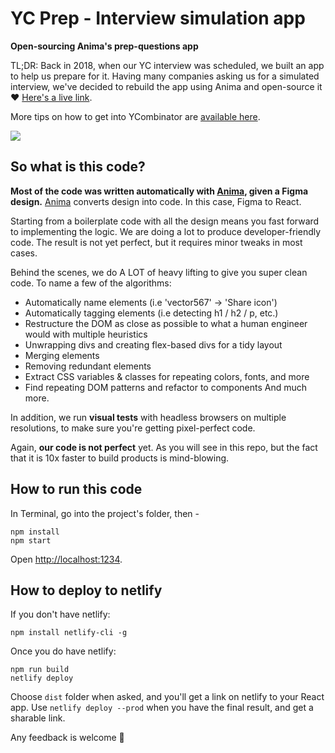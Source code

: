 
# YC Prep - Interview simulation app
**Open-sourcing Anima's prep-questions app**

TL;DR: Back in 2018, when our YC interview was scheduled, we built an app to help us prepare for it. Having many companies asking us for a simulated interview, we've decided to rebuild the app using Anima and open-source it ❤️
[Here's a live link](https://yc-prep.netlify.app).

More tips on how to get into YCombinator are [available here](https://medium.com/@avishic/how-to-nail-your-yc-interview-e3a4d12871f3).

[![](https://animaapp.s3.amazonaws.com/sample-files/yc-prep/yc-prep-cover.png)](https://yc-prep.netlify.app)

## So what is this code?
**Most of the code was written automatically with [Anima](https://www.animaapp.com), given a Figma design.**
[Anima](https://animaapp.com/?utm_source=anima-github&utm_campaign=yc-prep&utm_medium=anima-github) converts design into code. In this case, Figma to React.

Starting from a boilerplate code with all the design means you fast forward to implementing the logic.
We are doing a lot to produce developer-friendly code. The result is not yet perfect, but it requires minor tweaks in most cases.

Behind the scenes, we do A LOT of heavy lifting to give you super clean code. To name a few of the algorithms:
* Automatically name elements (i.e 'vector567' -> 'Share icon')
* Automatically tagging elements (i.e detecting h1 / h2 / p, etc.)
* Restructure the DOM as close as possible to what a human engineer would with multiple heuristics
* Unwrapping divs and creating flex-based divs for a tidy layout
* Merging elements
* Removing redundant elements
* Extract CSS variables & classes for repeating colors, fonts, and more
* Find repeating DOM patterns and refactor to components
And much more.

In addition, we run **visual tests** with headless browsers on multiple resolutions, to make sure you're getting pixel-perfect code.

Again, **our code is not perfect** yet. As you will see in this repo,
but the fact that it is 10x faster to build products is mind-blowing.

## How to run this code
In Terminal, go into the project's folder, then -
```
npm install
npm start
```
Open [http://localhost:1234](http://localhost:1234).

## How to deploy to netlify
If you don't have netlify:
```
npm install netlify-cli -g 
```
Once you do have netlify:
```
npm run build
netlify deploy
```
Choose `dist` folder when asked, and you'll get a link on netlify to your React app.
Use `netlify deploy --prod` when you have the final result, and get a sharable link.

Any feedback is welcome 🙏
